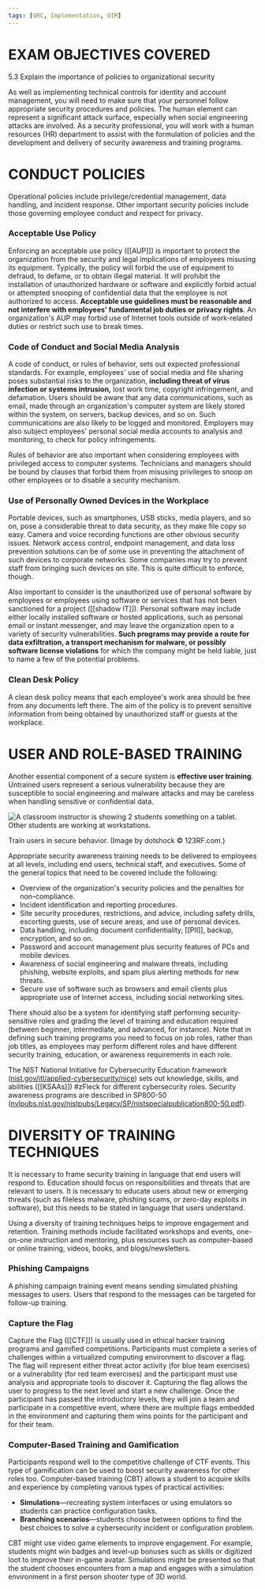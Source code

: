 ```yaml
---
tags: [GRC, Implementation, OIR]
---
```

# EXAM OBJECTIVES COVERED

5.3 Explain the importance of policies to organizational security

As well as implementing technical controls for identity and account management, you will need to make sure that your personnel follow appropriate security procedures and policies. The human element can represent a significant attack surface, especially when social engineering attacks are involved. As a security professional, you will work with a human resources (HR) department to assist with the formulation of policies and the development and delivery of security awareness and training programs.
# CONDUCT POLICIES 

Operational policies include privilege/credential management, data handling, and incident response. Other important security policies include those governing employee conduct and respect for privacy.

### Acceptable Use Policy 

Enforcing an acceptable use policy ([[AUP]]) is important to protect the organization from the security and legal implications of employees misusing its equipment. Typically, the policy will forbid the use of equipment to defraud, to defame, or to obtain illegal material. It will prohibit the installation of unauthorized hardware or software and explicitly forbid actual or attempted snooping of confidential data that the employee is not authorized to access. **Acceptable use guidelines must be reasonable and not interfere with employees' fundamental job duties or privacy rights**. An organization's AUP may forbid use of Internet tools outside of work-related duties or restrict such use to break times.

### Code of Conduct and Social Media Analysis 

A code of conduct, or rules of behavior, sets out expected professional standards. For example, employees' use of social media and file sharing poses substantial risks to the organization, **including threat of virus infection or systems intrusion,** lost work time, copyright infringement, and defamation. Users should be aware that any data communications, such as email, made through an organization's computer system are likely stored within the system, on servers, backup devices, and so on. Such communications are also likely to be logged and monitored. Employers may also subject employees' personal social media accounts to analysis and monitoring, to check for policy infringements.

Rules of behavior are also important when considering employees with privileged access to computer systems. Technicians and managers should be bound by clauses that forbid them from misusing privileges to snoop on other employees or to disable a security mechanism.

### Use of Personally Owned Devices in the Workplace

Portable devices, such as smartphones, USB sticks, media players, and so on, pose a considerable threat to data security, as they make file copy so easy. Camera and voice recording functions are other obvious security issues. Network access control, endpoint management, and data loss prevention solutions can be of some use in preventing the attachment of such devices to corporate networks. Some companies may try to prevent staff from bringing such devices on site. This is quite difficult to enforce, though.

Also important to consider is the unauthorized use of personal software by employees or employees using software or services that has not been sanctioned for a project ([[shadow IT]]). Personal software may include either locally installed software or hosted applications, such as personal email or instant messenger, and may leave the organization open to a variety of security vulnerabilities. **Such programs may provide a route for data exfiltration, a transport mechanism for malware, or possibly software license violations** for which the company might be held liable, just to name a few of the potential problems.

### Clean Desk Policy 

A clean desk policy means that each employee's work area should be free from any documents left there. The aim of the policy is to prevent sensitive information from being obtained by unauthorized staff or guests at the workplace.
# USER AND ROLE-BASED TRAINING

Another essential component of a secure system is **effective user training**. Untrained users represent a serious vulnerability because they are susceptible to social engineering and malware attacks and may be careless when handling sensitive or confidential data.

![A classroom instructor is showing 2 students something on a tablet. Other students are working at workstations.](https://s3.amazonaws.com/wmx-api-production/courses/5731/images/5208-1599771801565.jpg)

Train users in secure behavior. (Image by dotshock © 123RF.com.)

Appropriate security awareness training needs to be delivered to employees at all levels, including end users, technical staff, and executives. Some of the general topics that need to be covered include the following:

-   Overview of the organization's security policies and the penalties for non-compliance.
-   Incident identification and reporting procedures.
-   Site security procedures, restrictions, and advice, including safety drills, escorting guests, use of secure areas, and use of personal devices.
-   Data handling, including document confidentiality, [[PII]], backup, encryption, and so on.
-   Password and account management plus security features of PCs and mobile devices.
-   Awareness of social engineering and malware threats, including phishing, website exploits, and spam plus alerting methods for new threats.
-   Secure use of software such as browsers and email clients plus appropriate use of Internet access, including social networking sites.

There should also be a system for identifying staff performing security-sensitive roles and grading the level of training and education required (between beginner, intermediate, and advanced, for instance). Note that in defining such training programs you need to focus on job roles, rather than job titles, as employees may perform different roles and have different security training, education, or awareness requirements in each role.

The NIST National Initiative for Cybersecurity Education framework ([nist.gov/itl/applied-cybersecurity/nice](https://www.nist.gov/itl/applied-cybersecurity/nice)) sets out knowledge, skills, and abilities ([[KSAAs]]) #zFleck for different cybersecurity roles. Security awareness programs are described in SP800-50 ([nvlpubs.nist.gov/nistpubs/Legacy/SP/nistspecialpublication800-50.pdf](https://wmx-api-production.s3.amazonaws.com/courses/5731/supplementary/nistspecialpublication800-50.pdf)).
# DIVERSITY OF TRAINING TECHNIQUES

It is necessary to frame security training in language that end users will respond to. Education should focus on responsibilities and threats that are relevant to users. It is necessary to educate users about new or emerging threats (such as fileless malware, phishing scams, or zero-day exploits in software), but this needs to be stated in language that users understand.

Using a diversity of training techniques helps to improve engagement and retention. Training methods include facilitated workshops and events, one-on-one instruction and mentoring, plus resources such as computer-based or online training, videos, books, and blogs/newsletters.

### Phishing Campaigns

A phishing campaign training event means sending simulated phishing messages to users. Users that respond to the messages can be targeted for follow-up training.

### Capture the Flag

Capture the Flag ([[CTF]]) is usually used in ethical hacker training programs and gamified competitions. Participants must complete a series of challenges within a virtualized computing environment to discover a flag. The flag will represent either threat actor activity (for blue team exercises) or a vulnerability (for red team exercises) and the participant must use analysis and appropriate tools to discover it. Capturing the flag allows the user to progress to the next level and start a new challenge. Once the participant has passed the introductory levels, they will join a team and participate in a competitive event, where there are multiple flags embedded in the environment and capturing them wins points for the participant and for their team.

### Computer-Based Training and Gamification

Participants respond well to the competitive challenge of CTF events. This type of gamification can be used to boost security awareness for other roles too. Computer-based training (CBT) allows a student to acquire skills and experience by completing various types of practical activities:

-   **Simulations**—recreating system interfaces or using emulators so students can practice configuration tasks.
-   **Branching scenarios**—students choose between options to find the best choices to solve a cybersecurity incident or configuration problem.

CBT might use video game elements to improve engagement. For example, students might win badges and level-up bonuses such as skills or digitized loot to improve their in-game avatar. Simulations might be presented so that the student chooses encounters from a map and engages with a simulation environment in a first person shooter type of 3D world.
